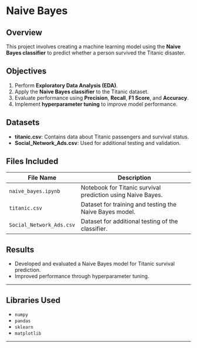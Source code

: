 

#  Naive Bayes  



## Overview  
This project involves creating a machine learning model using the **Naive Bayes classifier** to predict whether a person survived the Titanic disaster.  



## Objectives  
1. Perform **Exploratory Data Analysis (EDA)**.  
2. Apply the **Naive Bayes classifier** to the Titanic dataset.  
3. Evaluate performance using **Precision**, **Recall**, **F1 Score**, and **Accuracy**.  
4. Implement **hyperparameter tuning** to improve model performance.  



## Datasets  
- **titanic.csv**: Contains data about Titanic passengers and survival status.  
- **Social_Network_Ads.csv**: Used for additional testing and validation.  



## Files Included  

| File Name               | Description                                          |
|-------------------------|------------------------------------------------------|
| `naive_bayes.ipynb`     | Notebook for Titanic survival prediction using Naive Bayes. |
| `titanic.csv`           | Dataset for training and testing the Naive Bayes model.      |
| `Social_Network_Ads.csv`| Dataset for additional testing of the classifier.           |





## Results  
- Developed and evaluated a Naive Bayes model for Titanic survival prediction.  
- Improved performance through hyperparameter tuning.  

---

## Libraries Used  
- `numpy`  
- `pandas`  
- `sklearn`  
- `matplotlib`  

---  
